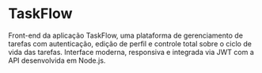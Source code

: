 # TaskFlow
Front-end da aplicação TaskFlow, uma plataforma de gerenciamento de tarefas com autenticação, edição de perfil e controle total sobre o ciclo de vida das tarefas. Interface moderna, responsiva e integrada via JWT com a API desenvolvida em Node.js.
